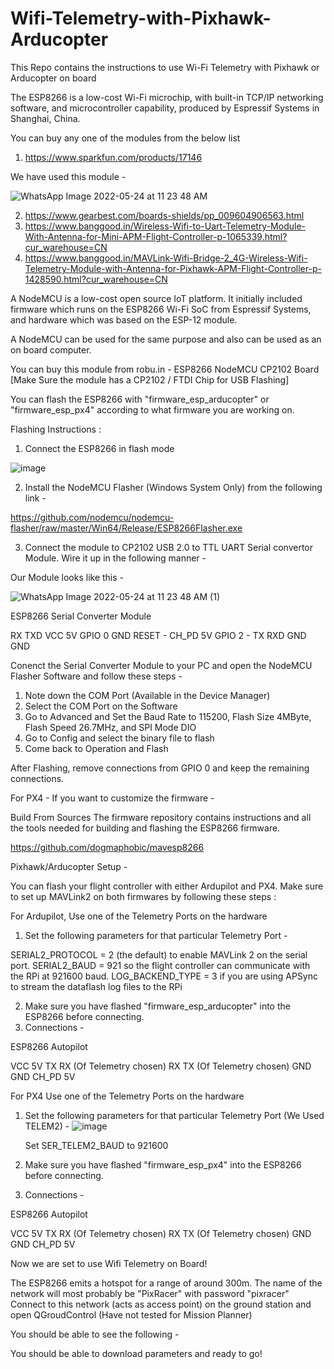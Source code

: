# Wifi-Telemetry-with-Pixhawk-Arducopter
This Repo contains the instructions to use Wi-Fi Telemetry with Pixhawk or Arducopter on board

The ESP8266 is a low-cost Wi-Fi microchip, with built-in TCP/IP networking software, 
and microcontroller capability, produced by Espressif Systems in Shanghai, China.

You can buy any one of the modules from the below list
1. https://www.sparkfun.com/products/17146

We have used this module - 

![WhatsApp Image 2022-05-24 at 11 23 48 AM](https://user-images.githubusercontent.com/49754981/169959909-042154c5-aa43-4dce-856d-37afd680eef5.jpeg)

2. https://www.gearbest.com/boards-shields/pp_009604906563.html
3. https://www.banggood.in/Wireless-Wifi-to-Uart-Telemetry-Module-With-Antenna-for-Mini-APM-Flight-Controller-p-1065339.html?cur_warehouse=CN
4. https://www.banggood.in/MAVLink-Wifi-Bridge-2_4G-Wireless-Wifi-Telemetry-Module-with-Antenna-for-Pixhawk-APM-Flight-Controller-p-1428590.html?cur_warehouse=CN

A NodeMCU is a low-cost open source IoT platform. It initially included firmware which runs on the ESP8266 Wi-Fi SoC from Espressif Systems,
and hardware which was based on the ESP-12 module. 

A NodeMCU can be used for the same purpose and also can be used as an on board computer.

You can buy this module from robu.in - ESP8266 NodeMCU CP2102 Board [Make Sure the module has a CP2102 / FTDI Chip for USB Flashing]

You can flash the ESP8266 with "firmware_esp_arducopter" or "firmware_esp_px4" according to what firmware you are working on.

Flashing Instructions : 
1. Connect the ESP8266 in flash mode

![image](https://user-images.githubusercontent.com/49754981/169957873-f612c8f3-366b-49e6-a77d-11417366c106.png)

2. Install the NodeMCU Flasher (Windows System Only) from the following link - 

https://github.com/nodemcu/nodemcu-flasher/raw/master/Win64/Release/ESP8266Flasher.exe

3. Connect the module to CP2102 USB 2.0 to TTL UART Serial convertor Module. Wire it up in the following manner - 

Our Module looks like this -


![WhatsApp Image 2022-05-24 at 11 23 48 AM (1)](https://user-images.githubusercontent.com/49754981/169959952-cfdc4ce9-9a6e-4afb-afee-04782899fd5c.jpeg)

ESP8266           Serial Converter Module

RX                TXD
VCC               5V
GPIO 0            GND
RESET             -
CH_PD             5V
GPIO 2            -
TX                RXD
GND               GND

Conenct the Serial Converter Module to your PC and open the NodeMCU Flasher Software and follow these steps - 

1. Note down the COM Port (Available in the Device Manager)
2. Select the COM Port on the Software
3. Go to Advanced and Set the Baud Rate to 115200, Flash Size 4MByte, Flash Speed 26.7MHz, and SPI Mode DIO
4. Go to Config and select the binary file to flash
5. Come back to Operation and Flash

After Flashing, remove connections from GPIO 0 and keep the remaining connections. 

For PX4 - If you want to customize the firmware - 

Build From Sources
The firmware repository contains instructions and all the tools needed for building and flashing the 
ESP8266 firmware.

https://github.com/dogmaphobic/mavesp8266


Pixhawk/Arducopter Setup - 


You can flash your flight controller with either Ardupilot and PX4. Make sure to set up MAVLink2 on both firmwares by
following these steps : 

For Ardupilot,
Use one of the Telemetry Ports on the hardware

1. Set the following parameters for that particular Telemetry Port - 

  SERIAL2_PROTOCOL = 2 (the default) to enable MAVLink 2 on the serial port.
  SERIAL2_BAUD = 921 so the flight controller can communicate with the RPi at 921600 baud.
  LOG_BACKEND_TYPE = 3 if you are using APSync to stream the dataflash log files to the RPi

2. Make sure you have flashed "firmware_esp_arducopter" into the ESP8266 before connecting. 
3. Connections - 

ESP8266          Autopilot

VCC              5V
TX               RX (Of Telemetry chosen)
RX               TX (Of Telemetry chosen)
GND              GND
CH_PD            5V

For PX4
Use one of the Telemetry Ports on the hardware

1. Set the following parameters for that particular Telemetry Port (We Used TELEM2) - 
   ![image](https://user-images.githubusercontent.com/49754981/169961090-20526be3-12c3-413c-89cb-74cbd8c2dbd0.png)
    
    Set SER_TELEM2_BAUD to 921600
    
2. Make sure you have flashed "firmware_esp_px4" into the ESP8266 before connecting. 
3. Connections - 
    
ESP8266          Autopilot

VCC              5V
TX               RX (Of Telemetry chosen)
RX               TX (Of Telemetry chosen)
GND              GND
CH_PD            5V
   
Now we are set to use Wifi Telemetry on Board!

The ESP8266 emits a hotspot for a range of around 300m. The name of the network will most probably be "PixRacer" with password "pixracer"
Connect to this network (acts as access point) on the ground station and open QGroudControl (Have not tested for Mission Planner)

You should be able to see the following - 

You should be able to download parameters and ready to go!



